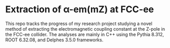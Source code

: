 # Extraction of α-em(mZ) at FCC-ee
This repo tracks the progress of my research project studying a novel method of extracting the electromagnetic coupling constant at the Z-pole in the FCC-ee collider. The analyses are mainly in C++ using the Pythia 8.312, ROOT 6.32.08, and Delphes 3.5.0 frameworks. 
